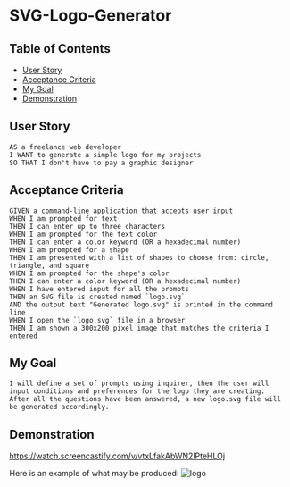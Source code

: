# SVG-Logo-Generator

## Table of Contents
* [User Story](#user-story)
* [Acceptance Criteria](#acceptance-criteria)
* [My Goal](#my-goal)
* [Demonstration](#demonstration)

## User Story

```
AS a freelance web developer
I WANT to generate a simple logo for my projects
SO THAT I don't have to pay a graphic designer
```


## Acceptance Criteria

```
GIVEN a command-line application that accepts user input
WHEN I am prompted for text
THEN I can enter up to three characters
WHEN I am prompted for the text color
THEN I can enter a color keyword (OR a hexadecimal number)
WHEN I am prompted for a shape
THEN I am presented with a list of shapes to choose from: circle, triangle, and square
WHEN I am prompted for the shape's color
THEN I can enter a color keyword (OR a hexadecimal number)
WHEN I have entered input for all the prompts
THEN an SVG file is created named `logo.svg`
AND the output text "Generated logo.svg" is printed in the command line
WHEN I open the `logo.svg` file in a browser
THEN I am shown a 300x200 pixel image that matches the criteria I entered
```

## My Goal

    I will define a set of prompts using inquirer, then the user will input conditions and preferences for the logo they are creating.
    After all the questions have been answered, a new logo.svg file will be generated accordingly.
    

## Demonstration
https://watch.screencastify.com/v/vtxLfakAbWN2lPteHLOj

Here is an example of what may be produced:
![logo](https://github.com/dvdhyn/svg-generator/assets/145178667/4b43004b-c374-4466-af58-eecb54218980)
